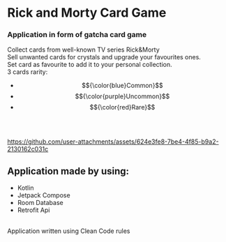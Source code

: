 # Rick and Morty Card Game
### Application in form of gatcha card game
Collect cards from well-known TV series Rick&Morty</br>
Sell unwanted cards for crystals and upgrade your favourites ones.</br>
Set card as favourite to add it to your personal collection.</br>
3 cards rarity:
- $${\color{blue}Common}$$
- $${\color{purple}Uncommon}$$
- $${\color{red}Rare}$$


</br>
</br>



https://github.com/user-attachments/assets/624e3fe8-7be4-4f85-b9a2-2130162c031c


## Application made by using:</br>
- Kotlin
- Jetpack Compose
- Room Database
- Retrofit Api

</br>Application written using Clean Code rules

